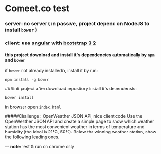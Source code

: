 # Comeet.co test
### server: no server ( in passive, project depend on NodeJS to install `bower` )
### client: use [angular](https://angularjs.org/) with [bootstrap 3.2](http://getbootstrap.com/)

#### this project download and install it's dependencies automatically by `npm` and `bower`
if `bower` not already installedת, install it by run:
```
npm install -g bower
```
###init project
after download repository install it's dependensis:
```
bower install
```

in browser open `index.html`

#####Challenge :  OpenWeather JSON API, nice client code
Use the OpenWeather JSON API and create a simple page to show which
weather station has the most convenient weather in terms of temperature and humidity
(the ideal is 21°C, 50%). Below the winning weather station, show the following leading ones.

--
**note:** test & run on chrome only
